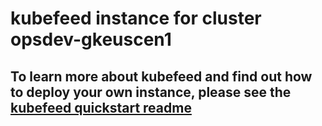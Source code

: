 # kubefeed instance for cluster opsdev-gkeuscen1

## To learn more about kubefeed and find out how to deploy your own instance, please see the [kubefeed quickstart readme](https://github.com/kampfires/kubefeed-quickstart)